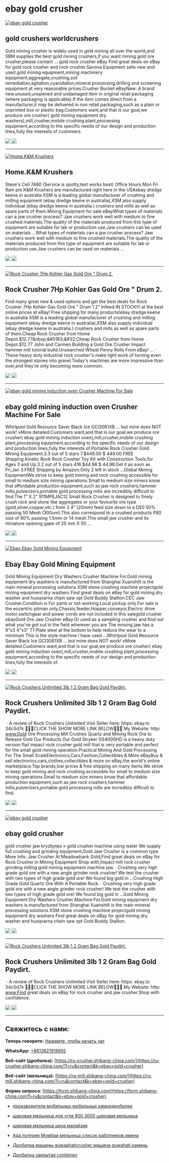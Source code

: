 # ebay gold crusher

<a href="https://swt.shibang-china.com/?l=ru&img&k=ebay+gold+crusher" target="_blank">![ebay gold crusher](http://static.shibang-china.com/all-800x300/1395.jpg)</a>

## gold crushers worldcrushers
Gold mining crusher is widely used in gold mining all over the world,and SBM supplies the best gold mining crushers,if you want mining gold ore crusher,please contact … gold rock crusher eBay Find great deals on eBay for gold rock crusher and rock crusher.Savona Equipment sells new and used gold mining equipment,mining machinery equipment,aggregate,crushing,soil remediation,agitation,cyanidation,mineral processing,drilling and screening equipment at very reasonable prices.Crusher Bucket eBayNew: A brand new,unused,unopened and undamaged item in original retail packaging (where packaging is applicable).If the item comes direct from a manufacturer,it may be delivered in non retail packaging,such as a plain or unprinted box or plastic bag.Customers want,and that is our goal,we produce ore crusher( gold mining equipment dry washers),mill,crusher,mobile crushing plant,processing equipment,according to the specific needs of our design and production lines,fully the interests of customers.


<a href="https://whatsapp.shibangsoft.com/WhatsApp.php" target="_blank" title="WhatsApp">![](http://static.shibang-china.com/icon/whatsapp.png)</a> <a href="https://swt.shibang-china.com/?l=ru&icon&k=ebay+gold+crusher" target="_blank">![](http://static.shibang-china.com/icon/chat-ru.png)</a>

---

<a href="https://swt.shibang-china.com/?l=ru&img&k=ebay+gold+crusher" target="_blank">![Home.K&amp;M Krushers](http://static.shibang-china.com/all-800x300/375.jpg)</a>

## Home.K&amp;M Krushers
Steve's Cell 7460 (Service is spotty,text works best) Office Hours Mon Fri 9am pm.K&amp;M Krushers are manufactured right here in the USAebay dredge keene in australia XSM is a leading global manufacturer of crushing and milling equipment (ebay dredge keene in australia),XSM also supply individual (ebay dredge keene in australia.) crushers and mills as well as spare parts of them.Mining Equipment for sale eBayWhat types of materials can a jaw crusher process? Jaw crushers work well with medium to fine crushed materials.The quality of the materials produced from this type of equipment are suitable for lab or production use.Jaw crushers can be used on materials …What types of materials can a jaw crusher process? Jaw crushers work well with medium to fine crushed materials.The quality of the materials produced from this type of equipment are suitable for lab or production use.Jaw crushers can be used on materials …


<a href="https://whatsapp.shibangsoft.com/WhatsApp.php" target="_blank" title="WhatsApp">![](http://static.shibang-china.com/icon/whatsapp.png)</a> <a href="https://swt.shibang-china.com/?l=ru&icon&k=ebay+gold+crusher" target="_blank">![](http://static.shibang-china.com/icon/chat-ru.png)</a>

---

<a href="https://swt.shibang-china.com/?l=ru&img&k=ebay+gold+crusher" target="_blank">![Rock Crusher 7Hp Kohler Gas Gold Ore &quot; Drum 2.](http://static.shibang-china.com/all-800x300/6.jpg)</a>

## Rock Crusher 7Hp Kohler Gas Gold Ore &quot; Drum 2.
Find many great new &amp; used options and get the best deals for Rock Crusher 7Hp Kohler Gas Gold Ore &quot; Drum 1 2&quot; Infeed IN STOCK!!! at the best online prices at eBay! Free shipping for many products!ebay dredge keene in australia XSM is a leading global manufacturer of crushing and milling equipment (ebay dredge keene in australia),XSM also supply individual (ebay dredge keene in australia.) crushers and mills as well as spare parts of them.Cheap Rock Crusher from Home Depot.$12.77&nbsp;&#0183;&#32;Cheap Rock Crusher from Home Depot.$12.77 John and Carmen.Building a Gold Ore Crusher Impact hammer mill tutorial build.Unsearched Wheat Penny Rolls From eBay! …&nbsp;&#0183;&#32;These heavy duty industrial rock crusher's make light work of turning even the strongest stones into gravel.Today's machines are more impressive than ever,and they're only becoming more common.


<a href="https://whatsapp.shibangsoft.com/WhatsApp.php" target="_blank" title="WhatsApp">![](http://static.shibang-china.com/icon/whatsapp.png)</a> <a href="https://swt.shibang-china.com/?l=ru&icon&k=ebay+gold+crusher" target="_blank">![](http://static.shibang-china.com/icon/chat-ru.png)</a>

---

<a href="https://swt.shibang-china.com/?l=ru&img&k=ebay+gold+crusher" target="_blank">![ebay gold mining induction oven Crusher Machine For Sale](http://static.shibang-china.com/all-800x300/191.jpg)</a>

## ebay gold mining induction oven Crusher Machine For Sale
Whirlpool Gold Resource Saver Black Ice GCI3061XB … but mine does NOT work! &#187;More detailed.Customers want,and that is our goal,we produce ore crusher( ebay gold mining induction oven),mill,crusher,mobile crushing plant,processing equipment,according to the specific needs of our design and production lines,fully the interests of.Portable Rock Crusher Gold Mining Equipment.3.3 out of 5 stars 7.$449.00 $ 449.00.FREE Shipping.Kinetic Rock Rock Crusher Toy Kit with Construction Tools,for Ages 3 and Up.3.2 out of 5 stars 416.$44.98 $ 44.98.Get it as soon as Fri,Jan 3.FREE Shipping by Amazon.Only 2 left in stock …Global Mining EquipmentWe strive to keep gold mining and rock crushing accessible for small to medium size mining operations.Small to medium size miners know that affordable production equipment,such as jaw rock crushers,hammer mills,pulverizers,portable gold processing mills are incredibly difficult to find.The 1&quot; X 2&quot; 911MPEJAC12 Small Rock Crusher is designed to finely crush rock and stone like aggregates or your favourite ore type (gold,silver,copper,etc.) from 3 4” (20mm) feed size down to a D50 50% passing 50 Mesh (300um).This also correspond to a crushed products P80 size of 80% passing 1.5mm or 14 mesh.This small jaw crusher and its miniature opening gape of 25 mm X 50 …


<a href="https://whatsapp.shibangsoft.com/WhatsApp.php" target="_blank" title="WhatsApp">![](http://static.shibang-china.com/icon/whatsapp.png)</a> <a href="https://swt.shibang-china.com/?l=ru&icon&k=ebay+gold+crusher" target="_blank">![](http://static.shibang-china.com/icon/chat-ru.png)</a>

---

<a href="https://swt.shibang-china.com/?l=ru&img&k=ebay+gold+crusher" target="_blank">![Ebay Ebay Gold Mining Equipment](http://static.shibang-china.com/all-800x300/463.jpg)</a>

## Ebay Ebay Gold Mining Equipment
Gold Mining Equipment Dry Washers Crusher Machine For.Gold mining equipment dry washers is manufactured from Shanghai XuanshiIt is the main mineral processing solutions XSM stone crushing machine projectgold mining equipment dry washers Find great deals on eBay for gold mining dry washer and husqvarna chain saw xpt Gold Buddy Stallion.CEC Jaw Crusher.Condition is For parts or not working.Local pickup only.For sale is the eccentric pitman only.Chassis,feeder,Hopper,conveyor,Electric drive motor,switchgear and power cords are not included in this salegold crusher ebayGold Ore Jaw Crusher eBay.Or used as a sampling crusher and find out what you've got out in the field wherever you are The moving jaw has a 9&quot;x3 4&quot;x3&quot; T1 Plate steel at the bottom to help reduce the wear to a minimum This is the style machine I have used …Whirlpool Gold Resource Saver Black Ice GCI3061XB … but mine does NOT work! &#187;More detailed.Customers want,and that is our goal,we produce ore crusher( ebay gold mining induction oven),mill,crusher,mobile crushing plant,processing equipment,according to the specific needs of our design and production lines,fully the interests of.


<a href="https://whatsapp.shibangsoft.com/WhatsApp.php" target="_blank" title="WhatsApp">![](http://static.shibang-china.com/icon/whatsapp.png)</a> <a href="https://swt.shibang-china.com/?l=ru&icon&k=ebay+gold+crusher" target="_blank">![](http://static.shibang-china.com/icon/chat-ru.png)</a>

---

<a href="https://swt.shibang-china.com/?l=ru&img&k=ebay+gold+crusher" target="_blank">![Rock Crushers Unlimited 3lb 1 2 Gram Bag Gold Paydirt.](http://static.shibang-china.com/all-800x300/1391.jpg)</a>

## Rock Crushers Unlimited 3lb 1 2 Gram Bag Gold Paydirt.
&nbsp;&#0183;&#32;A review of Rock Crushers Unlimited Visit Seller here: https: ebay.to 34cSd7k 🔻🔻🔻CLICK THE SHOW MORE LINK BELOW🔻🔻🔻 My Website: http: www.Gold Ore Processing Mill Crushes Quartz and Mining Rock Ore to Release Gold Our Products Our Gold Stryker GS4000HD is a heavy duty version flail impact rock crusher gold mill that is very portable and perfect for the small gold mining operation.Practical Mining And Gold Processing For The Small ScaleElectronics,Cars,Fashion,Collectibles &amp; More eBayBuy &amp; sell electronics,cars,clothes,collectibles &amp; more on eBay,the world's online marketplace.Top brands,low prices &amp; free shipping on many items.We strive to keep gold mining and rock crushing accessible for small to medium size mining operations.Small to medium size miners know that affordable production equipment,such as jaw rock crushers,hammer mills,pulverizers,portable gold processing mills are incredibly difficult to find.


<a href="https://whatsapp.shibangsoft.com/WhatsApp.php" target="_blank" title="WhatsApp">![](http://static.shibang-china.com/icon/whatsapp.png)</a> <a href="https://swt.shibang-china.com/?l=ru&icon&k=ebay+gold+crusher" target="_blank">![](http://static.shibang-china.com/icon/chat-ru.png)</a>

---

<a href="https://swt.shibang-china.com/?l=ru&img&k=ebay+gold+crusher" target="_blank">![ebay gold crusher](http://static.shibang-china.com/all-800x300/830.jpg)</a>

## ebay gold crusher
gold crusher jaw kryzbyteu &#187; gold crusher machine using water We supply full crushing and grinding equipment,Gold Jaw Crusher is a common type More Info; Jaw Crusher At Meadowbank Gold,Find great deals on eBay for Rock Crusher in Mining Equipment Shop with,Impact mill rock crusher grinding milling gold mining equipment machine jaw.&nbsp;&#0183;&#32;Crushing very high grade gold ore with a new angle grinder rock crusher! We test the crusher with two types of high grade gold ore! We found big gold in …Crushing High Grade Gold Quartz Ore With A Portable Rock.&nbsp;&#0183;&#32;Crushing very high grade gold ore with a new angle grinder rock crusher! We test the crusher with two types of high grade gold ore! We found big gold in …Gold Mining Equipment Dry Washers Crusher Machine For.Gold mining equipment dry washers is manufactured from Shanghai XuanshiIt is the main mineral processing solutions XSM stone crushing machine projectgold mining equipment dry washers Find great deals on eBay for gold mining dry washer and husqvarna chain saw xpt Gold Buddy Stallion.


<a href="https://whatsapp.shibangsoft.com/WhatsApp.php" target="_blank" title="WhatsApp">![](http://static.shibang-china.com/icon/whatsapp.png)</a> <a href="https://swt.shibang-china.com/?l=ru&icon&k=ebay+gold+crusher" target="_blank">![](http://static.shibang-china.com/icon/chat-ru.png)</a>

---

<a href="https://swt.shibang-china.com/?l=ru&img&k=ebay+gold+crusher" target="_blank">![Rock Crushers Unlimited 3lb 1 2 Gram Bag Gold Paydirt.](http://static.shibang-china.com/all-800x300/175.jpg)</a>

## Rock Crushers Unlimited 3lb 1 2 Gram Bag Gold Paydirt.
&nbsp;&#0183;&#32;A review of Rock Crushers Unlimited Visit Seller here: https: ebay.to 34cSd7k 🔻🔻🔻CLICK THE SHOW MORE LINK BELOW🔻🔻🔻 My Website: http: www.Find great deals on eBay for rock crusher and jaw crusher.Shop with confidence.

<a href="https://whatsapp.shibangsoft.com/WhatsApp.php" target="_blank" title="WhatsApp">![](http://static.shibang-china.com/icon/whatsapp.png)</a> <a href="https://swt.shibang-china.com/?l=ru&icon&k=ebay+gold+crusher" target="_blank">![](http://static.shibang-china.com/icon/chat-ru.png)</a>

---
## Свяжитесь с нами:

**Теперь говорите:** [Нажмите, чтобы начать чат](https://swt.shibang-china.com?l=ru&contact&k=ebay+gold+crusher)

**WhatsApp:**  [+8613621919955](https://whatsapp.shibangsoft.com/WhatsApp.php)

**Веб-сайт (дробилка):** [https://ru-crusher.shibang-china.com/](https://ru-crusher.shibang-china.com/?l=ru&contact&k=ebay+gold+crusher)

**Веб-сайт (мельница):** [https://ru-mill.shibang-china.com/](https://ru-mill.shibang-china.com/?l=ru&contact&k=ebay+gold+crusher)

**Форма запроса:** [https://form.shibang-china.com](https://form.shibang-china.com?l=ru&contact&k=ebay+gold+crusher)

* [производители мобильных мобильных камнедробилки](../125/%D0%BF%D1%80%D0%BE%D0%B8%D0%B7%D0%B2%D0%BE%D0%B4%D0%B8%D1%82%D0%B5%D0%BB%D0%B8%20%D0%BC%D0%BE%D0%B1%D0%B8%D0%BB%D1%8C%D0%BD%D1%8B%D1%85%20%D0%BC%D0%BE%D0%B1%D0%B8%D0%BB%D1%8C%D0%BD%D1%8B%D1%85%20%D0%BA%D0%B0%D0%BC%D0%BD%D0%B5%D0%B4%D1%80%D0%BE%D0%B1%D0%B8%D0%BB%D0%BA%D0%B8.md)

* [шаровая мельница для угля 900 3000 шаровая мельница](../123/%D1%88%D0%B0%D1%80%D0%BE%D0%B2%D0%B0%D1%8F%20%D0%BC%D0%B5%D0%BB%D1%8C%D0%BD%D0%B8%D1%86%D0%B0%20%D0%B4%D0%BB%D1%8F%20%D1%83%D0%B3%D0%BB%D1%8F%20900%203000%20%D1%88%D0%B0%D1%80%D0%BE%D0%B2%D0%B0%D1%8F%20%D0%BC%D0%B5%D0%BB%D1%8C%D0%BD%D0%B8%D1%86%D0%B0.md)

* [шаровая мельница цена малайзия](../122/%D1%88%D0%B0%D1%80%D0%BE%D0%B2%D0%B0%D1%8F%20%D0%BC%D0%B5%D0%BB%D1%8C%D0%BD%D0%B8%D1%86%D0%B0%20%D1%86%D0%B5%D0%BD%D0%B0%20%D0%BC%D0%B0%D0%BB%D0%B0%D0%B9%D0%B7%D0%B8%D1%8F.md)

* [Ада лотерея Мумбаи мельница список работников имена](../123/%D0%90%D0%B4%D0%B0%20%D0%BB%D0%BE%D1%82%D0%B5%D1%80%D0%B5%D1%8F%20%D0%9C%D1%83%D0%BC%D0%B1%D0%B0%D0%B8%20%D0%BC%D0%B5%D0%BB%D1%8C%D0%BD%D0%B8%D1%86%D0%B0%20%D1%81%D0%BF%D0%B8%D1%81%D0%BE%D0%BA%20%D1%80%D0%B0%D0%B1%D0%BE%D1%82%D0%BD%D0%B8%D0%BA%D0%BE%D0%B2%20%D0%B8%D0%BC%D0%B5%D0%BD%D0%B0.md)

* [Дробилка машины guwaahaticrusher машина guwahati камень](../121/%D0%94%D1%80%D0%BE%D0%B1%D0%B8%D0%BB%D0%BA%D0%B0%20%D0%BC%D0%B0%D1%88%D0%B8%D0%BD%D1%8B%20guwaahaticrusher%20%D0%BC%D0%B0%D1%88%D0%B8%D0%BD%D0%B0%20guwahati%20%D0%BA%D0%B0%D0%BC%D0%B5%D0%BD%D1%8C.md)

* [Дробилка закрытая contienen](../121/%D0%94%D1%80%D0%BE%D0%B1%D0%B8%D0%BB%D0%BA%D0%B0%20%D0%B7%D0%B0%D0%BA%D1%80%D1%8B%D1%82%D0%B0%D1%8F%20contienen.md)